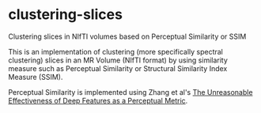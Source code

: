 # clustering-slices
Clustering slices in NIfTI volumes based on Perceptual Similarity or SSIM

This is an implementation of clustering (more specifically spectral clustering) slices in an MR Volume (NIfTI format) by using similarity measure such as
Perceptual Similarity or Structural Similarity Index Measure (SSIM). 

Perceptual Similarity is implemented using Zhang et al's [The Unreasonable Effectiveness of Deep Features as a Perceptual Metric](https://arxiv.org/pdf/1801.03924.pdf).
